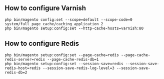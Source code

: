 ## How to configure Varnish

````
php bin/magento config:set --scope=default --scope-code=0 system/full_page_cache/caching_application 2
php bin/magento setup:config:set --http-cache-hosts=varnish:80

````

## How to configure Redis
````
php bin/magento setup:config:set --page-cache=redis --page-cache-redis-server=redis --page-cache-redis-db=1
php bin/magento setup:config:set --session-save=redis --session-save-redis-host=redis --session-save-redis-log-level=3 --session-save-redis-db=2
````
